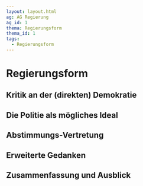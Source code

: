 ```yaml
---
layout: layout.html
ag: AG Regierung
ag_id: 1
thema: Regierungsform
thema_id: 1
tags:
  - Regierungsform
---
```

# Regierungsform

## Kritik an der (direkten) Demokratie


## Die Politie als mögliches Ideal


## Abstimmungs-Vertretung


## Erweiterte Gedanken


## Zusammenfassung und Ausblick

